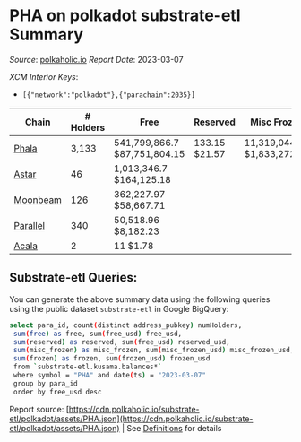 # PHA on polkadot substrate-etl Summary

_Source_: [polkaholic.io](https://polkaholic.io) *Report Date*: 2023-03-07


*XCM Interior Keys*:
* `[{"network":"polkadot"},{"parachain":2035}]`


| Chain | # Holders | Free | Reserved | Misc Frozen | Frozen | Price | AssetID |
| ----- | --------- | ---- | -------- | ----------- | ------ | ----- | ------- |
| [Phala](/polkadot/2035-phala) | 3,133 | 541,799,866.7 $87,751,804.15 | 133.15 $21.57 | 11,319,044.59  $1,833,272.11 |   | $0.16 | `{"Token":"PHA"}` |
| [Astar](/polkadot/2006-astar) | 46 | 1,013,346.7 $164,125.18 |   |    |   | $0.16 | `{"Token":"18446744073709551622"}` |
| [Moonbeam](/polkadot/2004-moonbeam) | 126 | 362,227.97 $58,667.71 |   |    |   | $0.16 | `{"Token":"132685552157663328694213725410064821485"}` |
| [Parallel](/polkadot/2012-parallel) | 340 | 50,518.96 $8,182.23 |   |    |   | $0.16 | `{"Token":"115"}` |
| [Acala](/polkadot/2000-acala) | 2 | 11 $1.78 |   |    |   | $0.16 | `{"ForeignAsset":"9"}` |

## Substrate-etl Queries:
You can generate the above summary data using the following queries using the public dataset `substrate-etl` in Google BigQuery:
```bash
select para_id, count(distinct address_pubkey) numHolders, 
 sum(free) as free, sum(free_usd) free_usd,
 sum(reserved) as reserved, sum(free_usd) reserved_usd,
 sum(misc_frozen) as misc_frozen, sum(misc_frozen_usd) misc_frozen_usd,
 sum(frozen) as frozen, sum(frozen_usd) frozen_usd
 from `substrate-etl.kusama.balances*` 
 where symbol = "PHA" and date(ts) = "2023-03-07"
 group by para_id
 order by free_usd desc
```


Report source: [https://cdn.polkaholic.io/substrate-etl/polkadot/assets/PHA.json](https://cdn.polkaholic.io/substrate-etl/polkadot/assets/PHA.json) | See [Definitions](/DEFINITIONS.md) for details
